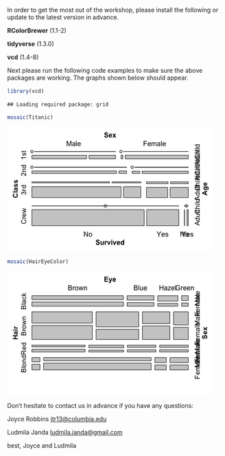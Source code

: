 
In order to get the most out of the workshop, please install the
following or update to the latest version in advance.

**RColorBrewer** (1.1-2)

**tidyverse** (1.3.0)

**vcd** (1.4-8)

Next please run the following code examples to make sure the above
packages are working. The graphs shown below should appear.

``` r
library(vcd)
```

    ## Loading required package: grid

``` r
mosaic(Titanic)
```

![](prep1_files/figure-gfm/unnamed-chunk-1-1.png)<!-- -->

``` r
mosaic(HairEyeColor)
```

![](prep1_files/figure-gfm/unnamed-chunk-1-2.png)<!-- -->

Don’t hesitate to contact us in advance if you have any questions:

Joyce Robbins <jtr13@columbia.edu>

Ludmila Janda <ludmila.janda@gmail.com>

best, Joyce and Ludmila
